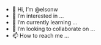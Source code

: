 - 👋 Hi, I’m @elsonw
- 👀 I’m interested in ...
- 🌱 I’m currently learning ...
- 💞️ I’m looking to collaborate on ...
- 📫 How to reach me ...

<!---
elsonw/elsonw is a ✨ special ✨ repository because its `README.md` (this file) appears on your GitHub profile.
You can click the Preview link to take a look at your changes.
--->
